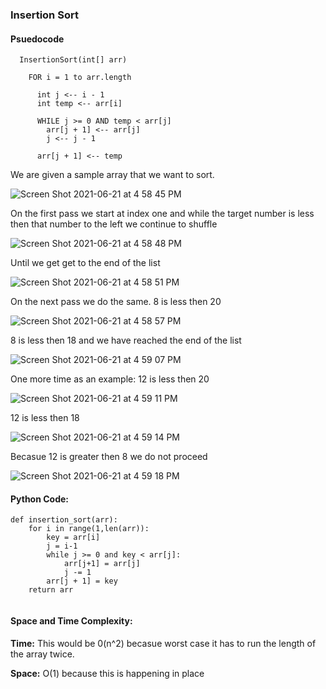 ### Insertion Sort

#### Psuedocode
```
  InsertionSort(int[] arr)

    FOR i = 1 to arr.length

      int j <-- i - 1
      int temp <-- arr[i]

      WHILE j >= 0 AND temp < arr[j]
        arr[j + 1] <-- arr[j]
        j <-- j - 1

      arr[j + 1] <-- temp

```

We are given a sample array that we want to sort.

![Screen Shot 2021-06-21 at 4 58 45 PM](https://user-images.githubusercontent.com/45111611/122827685-aa69bc80-d2b2-11eb-9de4-f174f79d9c88.png)

On the first pass we start at index one and while the target number is less then that number to the left we continue to shuffle

![Screen Shot 2021-06-21 at 4 58 48 PM](https://user-images.githubusercontent.com/45111611/122827767-cc633f00-d2b2-11eb-8445-8e369cc7c1ab.png)

Until we get get to the end of the list

![Screen Shot 2021-06-21 at 4 58 51 PM](https://user-images.githubusercontent.com/45111611/122827846-ebfa6780-d2b2-11eb-904c-38a5c0f9fe34.png)

On the next pass we do the same. 8 is less then 20

![Screen Shot 2021-06-21 at 4 58 57 PM](https://user-images.githubusercontent.com/45111611/122827877-f61c6600-d2b2-11eb-9ba5-0d471c2c5f5e.png)

8 is less then 18 and we have reached the end of the list

![Screen Shot 2021-06-21 at 4 59 07 PM](https://user-images.githubusercontent.com/45111611/122827956-0e8c8080-d2b3-11eb-9d62-4bd648401fdc.png)

One more time as an example:
12 is less then 20

![Screen Shot 2021-06-21 at 4 59 11 PM](https://user-images.githubusercontent.com/45111611/122827983-16e4bb80-d2b3-11eb-9e2d-83697a4652a7.png)

12 is less then 18

![Screen Shot 2021-06-21 at 4 59 14 PM](https://user-images.githubusercontent.com/45111611/122828001-1a784280-d2b3-11eb-846b-79ec4f95be46.png)

Becasue 12 is greater then 8 we do not proceed

![Screen Shot 2021-06-21 at 4 59 18 PM](https://user-images.githubusercontent.com/45111611/122828048-25cb6e00-d2b3-11eb-87d1-31df44846094.png)


#### Python Code:

```
def insertion_sort(arr):
    for i in range(1,len(arr)):
        key = arr[i]
        j = i-1
        while j >= 0 and key < arr[j]:
            arr[j+1] = arr[j]
            j -= 1
        arr[j + 1] = key
    return arr


```

#### Space and Time Complexity:

**Time:** This would be 0(n^2) becasue worst case it has to run the length of the array twice.

**Space:** O(1) because this is happening in place
